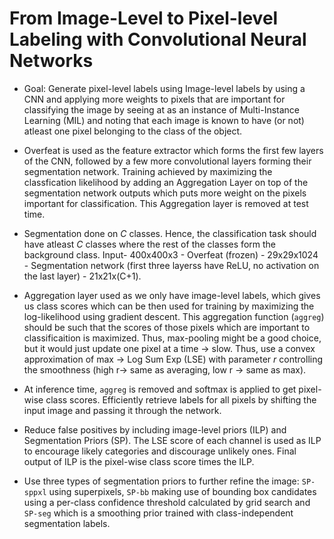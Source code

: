# From Image-Level to Pixel-level Labeling with Convolutional Neural Networks

- Goal: Generate pixel-level labels using Image-level labels by using a CNN and applying more weights to pixels that are important for classifying the image by seeing at as an instance of Multi-Instance Learning (MIL) and noting that each image is known to have (or not) atleast one pixel belonging to the class of the object.

- Overfeat is used as the feature extractor which forms the first few layers of the CNN, followed by a few more convolutional layers forming their segmentation network. Training achieved by maximizing the classfication likelihood by adding an Aggregation Layer on top of the segmentation network outputs which puts more weight on the pixels important for classification. This Aggregation layer is removed at test time.

- Segmentation done on *C* classes. Hence, the classification task should have atleast *C* classes where the rest of the classes form the background class. Input- 400x400x3 - Overfeat (frozen) - 29x29x1024 - Segmentation network (first three layerss have ReLU, no activation on the last layer) - 21x21x(C+1).

- Aggregation layer used as we only have image-level labels, which gives us class scores which can be then used for training by maximizing the log-likelihood using gradient descent. This aggregation function (`aggreg`) should be such that the scores of those pixels which are important to classificaition is maximized. Thus, max-pooling might be a good choice, but it would  just update one pixel at a time -> slow. Thus, use a convex approximation of max -> Log Sum Exp (LSE) with parameter *r* controlling the smoothness (high r-> same as averaging, low r -> same as max).

- At inference time, `aggreg` is removed and softmax is applied to get pixel-wise class scores. Efficiently retrieve labels for all pixels by shifting the input image and passing it through the network.

- Reduce false positives by including image-level priors (ILP) and Segmentation Priors (SP). The LSE score of each channel is used as ILP to encourage likely categories and discourage unlikely ones. Final output of ILP is the pixel-wise class score times the ILP.

- Use three types of segmentation priors to further refine the image: `SP-sppxl` using superpixels, `SP-bb` making use of bounding box candidates using a per-class confidence threshold calculated by grid search and `SP-seg` which is a smoothing prior trained with class-independent segmentation labels.  
